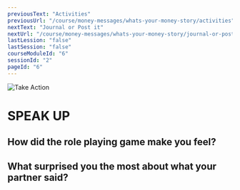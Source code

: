 ```yaml
---
previousText: "Activities"
previousUrl: "/course/money-messages/whats-your-money-story/activities"
nextText: "Journal or Post it"
nextUrl: "/course/money-messages/whats-your-money-story/journal-or-post-it"
lastLession: "false"
lastSession: "false"
courseModuleId: "6"
sessionId: "2"
pageId: "6"
---
```



![Take Action](/assets/img/speak-up.jpg)
# SPEAK UP

## How did the role playing game make you feel?
<sparkle-feed-post assignment-name="" ></sparkle-feed-post>

## What surprised you the most about what your partner said?
<sparkle-feed-post assignment-name="" ></sparkle-feed-post>
